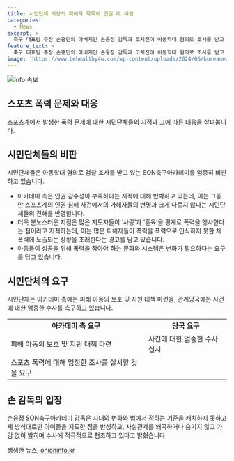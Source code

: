 ```yaml
---
title: 시민단체 사랑의 피해자 묵묵히 견딜 매 비판
categories:
  - News
excerpt: >
  축구 대표팀 주장 손흥민의 아버지인 손웅정 감독과 코치진이 아동학대 혐의로 조사를 받고 있습니다. 시민단체들은 이에 대해 인권 감수성 부족이라며 비판했고, 스포츠계의 폭력 문제에 대해 심각한 경각심을 표명했습니다. 특히, 아동과 청소년들이 폭력을 참고 있을 수 있는 문화와 시스템을 변화시켜야 한다고 주장했습니다. 손 감독은 고소인의 주장을 부인하며, 적극적으로 수사에 협조한다고 밝혔습니다. 관계 당국과 축구협회에 엄정한 조사를 촉구하는 목소리도 나왔습니다.
feature_text: >
  축구 대표팀 주장 손흥민의 아버지인 손웅정 감독과 코치진이 아동학대 혐의로 조사를 받고 있습니다. 시민단체들은 이에 대해 인권 감수성 부족이라며 비판했고, 스포츠계의 폭력 문제에 대해 심각한 경각심을 표명했습니다. 특히, 아동과 청소년들이 폭력을 참고 있을 수 있는 문화와 시스템을 변화시켜야 한다고 주장했습니다. 손 감독은 고소인의 주장을 부인하며, 적극적으로 수사에 협조한다고 밝혔습니다. 관계 당국과 축구협회에 엄정한 조사를 촉구하는 목소리도 나왔습니다.
image: 'https://www.behealthy4u.com/wp-content/uploads/2024/06/koreanews.jpg'
---
```


<p><img src="https://www.behealthy4u.com/wp-content/uploads/2024/06/koreanews.jpg" alt="info 속보" /></p>

<h2 data-ke-size="size26">스포츠 폭력 문제와 대응</h2>

<p data-ke-size="size16">스포츠계에서 발생한 폭력 문제에 대한 시민단체들의 지적과 그에 따른 대응을 살펴봅니다.</p>

<h2>시민단체들의 비판</h2>

<p data-ke-size="size16">시민단체들은 아동학대 혐의로 검찰 조사를 받고 있는 SON축구아카데미를 엄중히 비판하고 있습니다.</p>

<ul>
  <li>아카데미 측은 인권 감수성이 부족하다는 지적에 대해 반박하고 있는데, 이는 그동안 스포츠계의 인권 침해 사건에서의 가해자들의 변명과 크게 다르지 않다는 시민단체들의 견해를 반영합니다.</li>
  <li>더욱 분노스러운 지점은 많은 지도자들이 ‘사랑’과 ‘훈육’을 핑계로 폭력을 행사한다는 점이라고 지적하는데, 이는 많은 피해자들이 폭력을 폭력으로 인식하지 못한 채 폭력에 노출되는 상황을 초래한다는 경고를 담고 있습니다.</li>
  <li>아동들이 성공을 위해 폭력을 참아야 하는 문화와 시스템은 변화가 필요하다는 요구를 담고 있습니다.</li>
</ul>

<h2>시민단체의 요구</h2>

<p data-ke-size="size16">시민단체는 아카데미 측에는 피해 아동의 보호 및 지원 대책 마련을, 관계당국에는 사건에 대한 엄중한 수사를 촉구하고 있습니다.</p>

<table>
  <tr>
    <td style="text-align: center; height: 17px;"><b>아카데미 측 요구</b></td>
    <td style="text-align: center; height: 17px;"><b>당국 요구</b></td>
  </tr>
  <tr>
    <td>피해 아동의 보호 및 지원 대책 마련</td>
    <td>사건에 대한 엄중한 수사 실시</td>
  </tr>
  <tr>
    <td>스포츠 폭력에 대해 엄정한 조사를 실시할 것을 요구</td>
    <td></td>
  </tr>
</table>

<h2>손 감독의 입장</h2>

<p data-ke-size="size16">손웅정 SON축구아카데미 감독은 시대의 변화와 법에서 정하는 기준을 캐치하지 못하고 제 방식대로만 아이들을 지도한 점을 반성하고, 사실관계를 왜곡하거나 숨기지 않고 가감 없이 밝히며 수사에 적극적으로 협조하고 있다고 밝혔습니다.</p>
생생한 뉴스, <a href="https://onioninfo.kr" rel="dofollow">onioninfo.kr</a>


